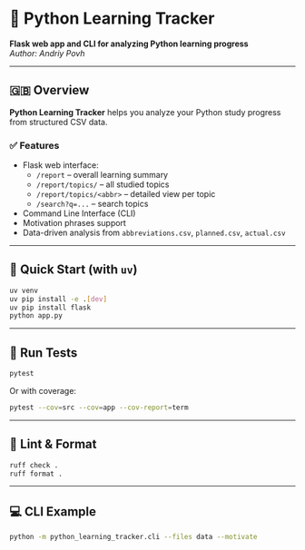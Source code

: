 # 🐍 Python Learning Tracker

**Flask web app and CLI for analyzing Python learning progress**  
_Author: Andriy Povh_

---

## 🇬🇧 Overview

**Python Learning Tracker** helps you analyze your Python study progress from structured CSV data.

### ✅ Features

- Flask web interface:
  - `/report` – overall learning summary
  - `/report/topics/` – all studied topics
  - `/report/topics/<abbr>` – detailed view per topic
  - `/search?q=...` – search topics
- Command Line Interface (CLI)
- Motivation phrases support
- Data-driven analysis from `abbreviations.csv`, `planned.csv`, `actual.csv`

---

## 🚀 Quick Start (with `uv`)

```bash
uv venv
uv pip install -e .[dev]
uv pip install flask
python app.py
```

---

## 🧪 Run Tests

```bash
pytest
```

Or with coverage:

```bash
pytest --cov=src --cov=app --cov-report=term
```

---

## 🧼 Lint & Format

```bash
ruff check .
ruff format .
```

---

## 💻 CLI Example

```bash
python -m python_learning_tracker.cli --files data --motivate
```